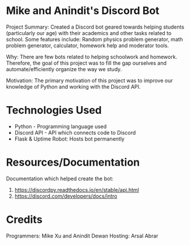 # Mike and Anindit's Discord Bot 
Project Summary: Created a Discord bot geared towards helping students (particularly our age) with their academics and other tasks related to school. Some features include: Random physics problem generator, math problem generator, calculator, homework help and moderator tools. 

Why: There are few bots related to helping schoolwork and homework. Therefore, the goal of this project was to fill the gap ourselves and automate/efficiently organize the way we study. 

Motivation: The primary motivation of this project was to improve our knowledge of Python and working with the Discord API. 

# Technologies Used 
- Python - Programming language used 
- Discord API - API which connects code to Discord 
- Flask & Uptime Robot: Hosts bot permanently 

# Resources/Documentation 
Documentation which helped create the bot: 
1. https://discordpy.readthedocs.io/en/stable/api.html
2. https://discord.com/developers/docs/intro

# Credits
Programmers: Mike Xu and Anindit Dewan 
Hosting: Arsal Abrar 
